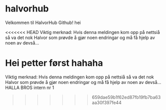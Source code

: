 # halvorhub

Velkommen til HalvorHub Github! hei

<<<<<<< HEAD
Viktig merknad: Hvis denna meldingen kom opp på nettsiå så va det nok Halvor som prøvde å gjør noen endringar og må få hjelp av noen av 
devså...

Hei petter først hahaha
=======
Viktig merknad: Hvis denna meldingen kom opp på nettsiå så va det nok Halvor som prøvde å gjør noen endringar og må få hjelp av noen av devså...
HALLA BROS
intern nr 1
>>>>>>> 659dae59b1f62ed87fb19fb7ba63aa30f397fe44
